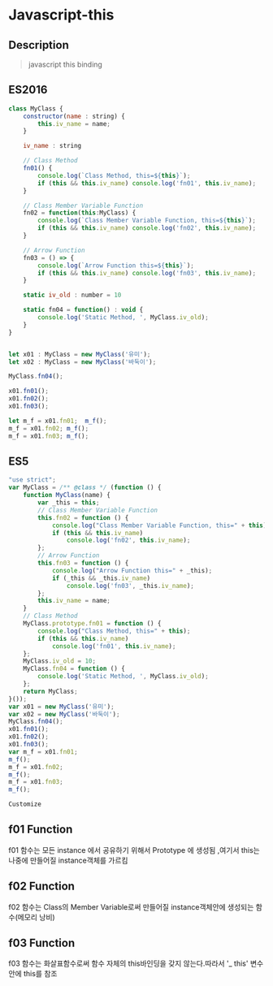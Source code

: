 # Javascript-this
## Description
   >javascript this binding
## ES2016
```javascript
class MyClass {
    constructor(name : string) {
        this.iv_name = name;
    }

    iv_name : string

    // Class Method
    fn01() {
        console.log(`Class Method, this=${this}`);
        if (this && this.iv_name) console.log('fn01', this.iv_name);
    }

    // Class Member Variable Function
    fn02 = function(this:MyClass) {
        console.log(`Class Member Variable Function, this=${this}`);
        if (this && this.iv_name) console.log('fn02', this.iv_name);
    }

    // Arrow Function
    fn03 = () => {
        console.log(`Arrow Function this=${this}`);
        if (this && this.iv_name) console.log('fn03', this.iv_name);
    }

    static iv_old : number = 10

    static fn04 = function() : void {
        console.log('Static Method, ', MyClass.iv_old);
    }
}


let x01 : MyClass = new MyClass('유미');
let x02 : MyClass = new MyClass('바둑이');

MyClass.fn04();

x01.fn01();
x01.fn02();
x01.fn03();

let m_f = x01.fn01;  m_f();
m_f = x01.fn02; m_f();
m_f = x01.fn03; m_f();
```

## ES5

```javascript
"use strict";
var MyClass = /** @class */ (function () {
    function MyClass(name) {
        var _this = this;
        // Class Member Variable Function
        this.fn02 = function () {
            console.log("Class Member Variable Function, this=" + this);
            if (this && this.iv_name)
                console.log('fn02', this.iv_name);
        };
        // Arrow Function
        this.fn03 = function () {
            console.log("Arrow Function this=" + _this);
            if (_this && _this.iv_name)
                console.log('fn03', _this.iv_name);
        };
        this.iv_name = name;
    }
    // Class Method
    MyClass.prototype.fn01 = function () {
        console.log("Class Method, this=" + this);
        if (this && this.iv_name)
            console.log('fn01', this.iv_name);
    };
    MyClass.iv_old = 10;
    MyClass.fn04 = function () {
        console.log('Static Method, ', MyClass.iv_old);
    };
    return MyClass;
}());
var x01 = new MyClass('유미');
var x02 = new MyClass('바둑이');
MyClass.fn04();
x01.fn01();
x01.fn02();
x01.fn03();
var m_f = x01.fn01;
m_f();
m_f = x01.fn02;
m_f();
m_f = x01.fn03;
m_f();

Customize
```
## f01 Function
   f01 함수는 모든 instance 에서 공유하기 위해서 Prototype 에 생성됨 ,여기서 this는 나중에 만들어질 instance객체를 가르킴
## f02 Function   
   f02 함수는 Class의 Member Variable로써 만들어질 instance객체안에 생성되는 함수(메모리 낭비)
## f03 Function   
   f03 함수는 화살표함수로써 함수 자체의 this바인딩을 갖지 않는다.따라서 '_ this' 변수안에 this를 참조  
